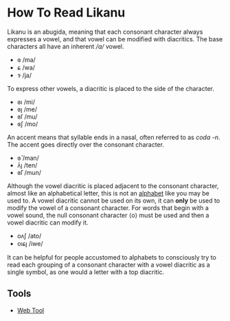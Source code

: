 # How To Read Likanu

Likanu is an abugida, meaning that each consonant character always expresses a vowel, and that vowel can be modified with diacritics. The base characters all have an inherent _/a/_ vowel.
- ɞ /ma/
- ɕ /wa/
- ɂ /ja/

To express other vowels, a diacritic is placed to the side of the character.
- ɞı /mi/
- ɞȷ /me/
- ɞſ /mu/
- ɞʃ /mo/

An accent means that syllable ends in a nasal, often referred to as _coda -n_. The accent goes directly over the consonant character.
- ɞ̄ /man/
- ʌ̄ȷ /ten/
- ɞ̄ſ /mun/

Although the vowel diacritic is placed adjacent to the consonant character, almost like an alphabetical letter, this is not an [alphabet](https://en.wikipedia.org/wiki/Alphabet) like you may be used to. A vowel diacritic cannot be used on its own, it can **only** be used to modify the vowel of a consonant character. For words that begin with a vowel sound, the null consonant character ⟨o⟩ must be used and then a vowel diacritic can modify it.
- oʌʃ /ato/
- oıɕȷ /iwe/

It can be helpful for people accustomed to alphabets to consciously try to read each grouping of a consonant character with a vowel diacritic as a single symbol, as one would a letter with a top diacritic.

Tools
-----
- [Web Tool](https://likanu.kokanu.com)
